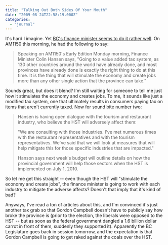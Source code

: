 ```yaml
---
title: "Talking Out Both Sides Of Your Mouth"
date: "2009-08-24T22:58:19.000Z"
categories: 
  - "journal"
---
```


It's hard I imagine. Yet [BC's finance minister seems to do it rather well](http://www.am1150.ca/node/981002). On AM1150 this morning, he had the following to say:

> Speaking on AM1150's Early Edition Monday morning, Finance Minister Colin Hansen says, "Going to a value added tax system, as 130 other countries around the world have already done, and most provinces have already done is exactly the right thing to do at this time. It is the thing that will stimulate the economy and create jobs more than any other single action that the province can take."

Sounds great, but does it blend? I'm still waiting for someone to tell me just how it stimulates the economy and creates jobs. To me, it sounds like just a modified tax system, one that ultimately results in consumers paying tax on items that aren't currently taxed. Now for sound bite number two:

> Hansen is having open dialogue with the tourism and restaurant industry, who believe the HST will adversely affect them:
> 
> "We are consulting with those industries. I've met numerous times with the restaurant representatives and with the tourism representatives. We've said that we will look at measures that will help mitigate this for those specific industries that are impacted."
> 
> Hanson says next week's budget will outline details on how the provincial government will help those sectors when the HST is implemented on July 1, 2010.

So let me get this straight -- even though the HST will "stimulate the economy and create jobs", the finance minister is going to work with each industry to mitigate the adverse affects? Doesn't that imply that it's kind of bad?

Anyways, I've read a ton of articles about this, and I'm convinced it's just another tax grab so that Gordon Campbell doesn't have to publicly say how broke the province is (prior to the election, the liberals were opposed to the HST -- but as soon as the federal government dangled a 1.6 billion dollar carrot in front of them, suddenly they supported it). Apparently the BC Legislature goes back in session tomorrow, and the expectation is that Gordon Campbell is going to get raked against the coals over the HST.
